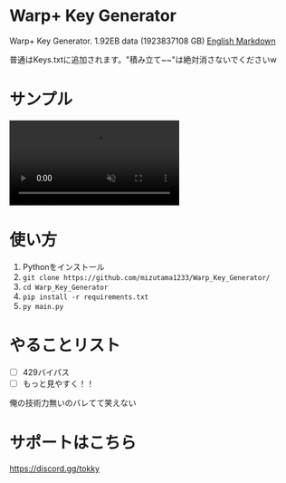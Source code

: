 # Warp+ Key Generator
Warp+ Key Generator. 1.92EB data (1923837108 GB)
[English Markdown](https://github.com/mizutama1233/Warp_Key_Generator/blob/main/README_eng.md)

普通はKeys.txtに追加されます。"積み立て~~"は絶対消さないでくださいw

# サンプル
<video controls src="https://github.com/mizutama1233/Warp_Key_Generator/main/sample.mp4" muted="true"></video>

# 使い方
1. Pythonをインストール
2. `git clone https://github.com/mizutama1233/Warp_Key_Generator/`
3. `cd Warp_Key_Generator`
4. `pip install -r requirements.txt`
5. `py main.py`

# やることリスト
- [ ] 429バイパス
- [ ] もっと見やすく！！

俺の技術力無いのバレてて笑えない

# サポートはこちら
https://discord.gg/tokky
